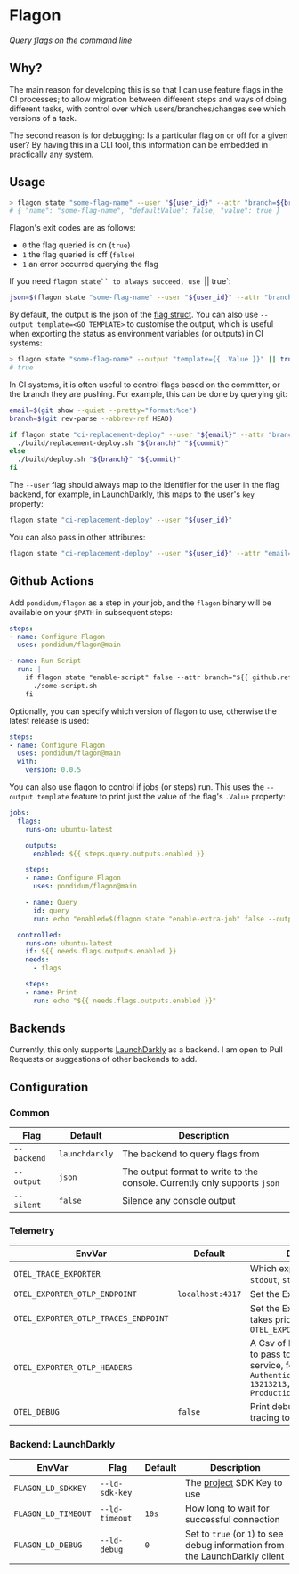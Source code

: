 # Flagon

*Query flags on the command line*

## Why?

The main reason for developing this is so that I can use feature flags in the CI processes; to allow migration between different steps and ways of doing different tasks, with control over which users/branches/changes see which versions of a task.

The second reason is for debugging:  Is a particular flag on or off for a given user?  By having this in a CLI tool, this information can be embedded in practically any system.

## Usage

```bash
> flagon state "some-flag-name" --user "${user_id}" --attr "branch=${branch}"
# { "name": "some-flag-name", "defaultValue": false, "value": true }
```

Flagon's exit codes are as follows:

- `0` the flag queried is on (`true`)
- `1` the flag queried is off (`false`)
- `1` an error occurred querying the flag

If you need `flagon state`` to always succeed, use `|| true`:

```bash
json=$(flagon state "some-flag-name" --user "${user_id}" --attr "branch=${branch}" || true)
```

By default, the output is the json of the [flag struct](./backends/backend.go#10).  You can also use `--output template=<GO TEMPLATE>` to customise the output, which is useful when exporting the status as environment variables (or outputs) in CI systems:

```bash
> flagon state "some-flag-name" --output "template={{ .Value }}" || true
# true
```

In CI systems, it is often useful to control flags based on the committer, or the branch they are pushing.  For example, this can be done by querying git:

```bash
email=$(git show --quiet --pretty="format:%ce")
branch=$(git rev-parse --abbrev-ref HEAD)

if flagon state "ci-replacement-deploy" --user "${email}" --attr "branch=${branch}" --silent; then
  ./build/replacement-deploy.sh "${branch}" "${commit}"
else
  ./build/deploy.sh "${branch}" "${commit}"
fi
```


The `--user` flag should always map to the identifier for the user in the flag backend, for example, in LaunchDarkly, this maps to the user's `key` property:

```bash
flagon state "ci-replacement-deploy" --user "${user_id}"
```

You can also pass in other attributes:

```bash
flagon state "ci-replacement-deploy" --user "${user_id}" --attr "email=${email}"
```


## Github Actions

Add `pondidum/flagon` as a step in your job, and the `flagon` binary will be available on your `$PATH` in subsequent steps:

```yaml
steps:
- name: Configure Flagon
  uses: pondidum/flagon@main

- name: Run Script
  run: |
    if flagon state "enable-script" false --attr branch="${{ github.ref_name }}"; then
      ./some-script.sh
    fi
```

Optionally, you can specify which version of flagon to use, otherwise the latest release is used:

```yaml
steps:
- name: Configure Flagon
  uses: pondidum/flagon@main
  with:
    version: 0.0.5
```

You can also use flagon to control if jobs (or steps) run.  This uses the `--output template` feature to print just the value of the flag's `.Value` property:

```yaml
jobs:
  flags:
    runs-on: ubuntu-latest

    outputs:
      enabled: ${{ steps.query.outputs.enabled }}

    steps:
    - name: Configure Flagon
      uses: pondidum/flagon@main

    - name: Query
      id: query
      run: echo "enabled=$(flagon state "enable-extra-job" false --output "template={{ .Value }}")" >> "${GITHUB_OUTPUT}"

  controlled:
    runs-on: ubuntu-latest
    if: ${{ needs.flags.outputs.enabled }}
    needs:
      - flags

    steps:
    - name: Print
      run: echo "${{ needs.flags.outputs.enabled }}"
```

## Backends

Currently, this only supports [LaunchDarkly] as a backend.  I am open to Pull Requests or suggestions of other backends to add.

## Configuration

### Common

| Flag        | Default         | Description                                                                 |
|-------------|-----------------|-----------------------------------------------------------------------------|
| `--backend` | `launchdarkly`  | The backend to query flags from                                             |
| `--output`  | `json`          | The output format to write to the console.  Currently only supports `json`  |
| `--silent`  | `false`         | Silence any console output                                                  |

### Telemetry

| EnvVar                                | Default           | Description                                                     |
|---------------------------------------|-------------------|-----------------------------------------------------------------|
| `OTEL_TRACE_EXPORTER`                 | ` `               | Which exporter to use: `otlp`, `stdout`, `stderr`               |
| `OTEL_EXPORTER_OTLP_ENDPOINT`         | `localhost:4317`  | Set the Exporter endpoint                                       |
| `OTEL_EXPORTER_OTLP_TRACES_ENDPOINT`  | ` `               | Set the Exporter endpoint, takes priority over `OTEL_EXPORTER_OTLP_ENDPOINT` |
| `OTEL_EXPORTER_OTLP_HEADERS`          | ` `               | A Csv of Headers and Values to pass to the tracing service, for example `Authentication: Bearer 13213213,X-Environment: Production` |
| `OTEL_DEBUG`                          | `false`           | Print debug information from tracing to the console             |

### Backend: LaunchDarkly

| EnvVar              | Flag           | Default  | Description                                                                  |
|---------------------|----------------|----------|------------------------------------------------------------------------------|
| `FLAGON_LD_SDKKEY`  | `--ld-sdk-key` |          | The [project](https://app.launchdarkly.com/settings/projects) SDK Key to use |
| `FLAGON_LD_TIMEOUT` | `--ld-timeout` | `10s`    | How long to wait for successful connection                                   |
| `FLAGON_LD_DEBUG`   | `--ld-debug`   | `0`      | Set to `true` (or `1`) to see debug information from the LaunchDarkly client |


[LaunchDarkly]: https://launchdarkly.com
